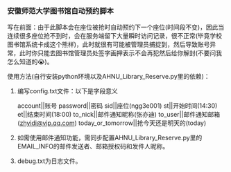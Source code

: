 ### 安徽师范大学图书馆自动预约脚本

​	写在前面：由于此脚本会在座位被抢时自动预约下一个座位(时间段不变)，因此当连续很多座位抢不到时，会在服务端留下大量瞬时访问记录，很不正常(毕竟学校图书馆系统卡成这个熊样)，此时就很有可能被管理员捕捉到，然后导致账号异常，此时你只能去图书馆管理员处签字画押表示不会再犯然后给你解封(不要问我怎么知道的:sob:)。

使用方法(自行安装python环境以及AHNU_Library_Reserve.py里的依赖)：

 1. 编写config.txt文件：以下是字段意义

    account||账号
    password||密码
    sid||座位(ngg3e001)
    st||开始时间(14:30)
    et||结束时间(18:00)
    to_nick||邮件通知昵称(张亦迪)
    to_user||邮件通知邮箱(zhyidi@vip.qq.com)
    today_or_tomorrow||抢今天还是明天的(today)

 2. 如需使用邮件通知功能，需同步配置AHNU_Library_Reserve.py里的EMAIL_INFO的邮件发送者、邮箱授权码和发件人昵称。

 3. debug.txt为日志文件。
